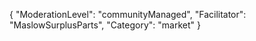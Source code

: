 {
"ModerationLevel": "communityManaged",
"Facilitator": "MaslowSurplusParts",
"Category": "market"
}